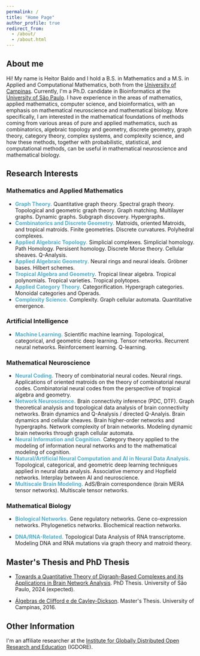 ```yaml
---
permalink: /
title: "Home Page"
author_profile: true
redirect_from: 
  - /about/
  - /about.html
---
```



## About me

Hi! My name is Heitor Baldo and I hold a B.S. in Mathematics and a M.S. in Applied and Computational Mathematics, both from the [University of Campinas](https://www.unicamp.br/en). Currently, I'm a Ph.D. candidate in Bioinformatics at the [University of São Paulo](https://www5.usp.br/). I have experience in the areas of mathematics, applied mathematics, computer science, and bioinformatics, with an emphasis on mathematical neuroscience and mathematical biology. More specifically, I am interested in the mathematical foundations of methods coming from various areas of pure and applied mathematics, such as combinatorics, algebraic topology and geometry, discrete geometry, graph theory, category theory, complex systems, and complexity science, and how these methods, together with probabilistic, statistical, and computational methods, can be useful in mathematical neuroscience and mathematical biology. 



<!-- <div class="notice--info"> <!-- class="notice--warning" -->
<!-- You may find a short version of my CV <a href=""><strong>here</strong></a>.-->
<!-- </div>-->

## Research Interests

### Mathematics and Applied Mathematics

<!--  <span style="color:red">Graph Theory</span>.-->

* **<span style="color:#52ADC8">Graph Theory.</span>** Quantitative graph theory. Spectral graph theory. Topological and geometric graph theory. Graph matching. Multilayer graphs. Dynamic graphs. Subgraph discovery. Hypergraphs.
* **<span style="color:#52ADC8">Combinatorics and Discrete Geometry.</span>** Matroids, oriented Matroids, and tropical matroids. Finite geometries. Discrete curvatures. Polyhedral complexes.
* **<span style="color:#52ADC8">Applied Algebraic Topology.</span>** Simplicial complexes. Simplicial homology. Path Homology. Persisent homology. Discrete Morse theory. Cellular sheaves. Q-Analysis.
* **<span style="color:#52ADC8">Applied Algebraic Geometry.</span>** Neural rings and neural ideals. Gröbner bases. Hilbert schemes.
* **<span style="color:#52ADC8">Tropical Algebra and Geometry.</span>** Tropical linear algebra. Tropical polynomials. Tropical varieties. Tropical polytopes.
* **<span style="color:#52ADC8">Applied Category Theory.</span>** Categorification. Hypergraph categories. Monoidal categories and Operads.
* **<span style="color:#52ADC8">Complexity Science.</span>** Complexity. Graph cellular automata. Quantitative emergence.


### Artificial Intelligence


* **<span style="color:#52ADC8">Machine Learning.</span>** Scientific machine learning. Topological, categorical, and geometric deep learning. Tensor networks. Recurrent neural networks. Reinforcement learning. Q-learning.


### Mathematical Neuroscience

* **<span style="color:#52ADC8">Neural Coding.</span>** Theory of combinatorial neural codes. Neural rings. Applications of oriented matroids on the theory of combinatorial neural codes. Combinatorial neural codes from the perspective of tropical algebra and geometry.
* **<span style="color:#52ADC8">Network Neuroscience.</span>** Brain connectivity inference (PDC, DTF). Graph theoretical analysis and topological data analysis of brain connectivity networks. Brain dynamics and Q-Analysis / directed Q-Analyis. Brain dynamics and cellular sheaves. Brain higher-order networks and hypergraphs. Network complexity of brain networks. Modeling dynamic brain networks through graph cellular automata.
* **<span style="color:#52ADC8">Neural Information and Cognition.</span>** Category theory applied to the modeling of information neural networks and to the mathematical modeling of cognition.
* **<span style="color:#52ADC8">Natural/Artificial Neural Computation and AI in Neural Data Analysis.</span>** Topological, categorical, and geometric deep learning techniques applied in neural data analysis. Associative memory and Hopfield networks. Interplay between AI and neuroscience. 
* **<span style="color:#52ADC8">Multiscale Brain Modeling.</span>** AdS/Brain correspondence (brain MERA tensor networks). Multiscale tensor networks.


### Mathematical Biology

* **<span style="color:#52ADC8">Biological Networks.</span>** Gene regulatory networks. Gene co-expression networks. Phylogenetics networks. Biochemical reaction networks.

* **<span style="color:#52ADC8">DNA/RNA-Related.</span>** Topological Data Analysis of RNA transcriptome. Modeling DNA and RNA mutations via graph theory and matroid theory. 



## Master's Thesis and PhD Thesis


* [Towards a Quantitative Theory of Digraph-Based Complexes and its Applications in Brain Network Analysis](files/BaldoHeitor_PhD_Thesis.pdf). PhD Thesis. University of São Paulo, 2024 (expected).

* [Álgebras de Clifford e de Cayley-Dickson](/files/BaldoHeitor_MP.pdf). Master's Thesis. University of Campinas, 2016.




## Other Information

I'm an affiliate researcher at the [Institute for Globally Distributed Open Research and Education](https://igdore.org/) (IGDORE).
